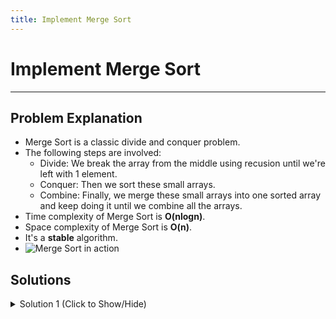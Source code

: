 ```yaml
---
title: Implement Merge Sort
---
```

# Implement Merge Sort

---
## Problem Explanation
- Merge Sort is a classic divide and conquer problem.
- The following steps are involved:
  - Divide: We break the array from the middle using recusion until we're left with 1 element.
  - Conquer: Then we sort these small arrays.
  - Combine: Finally, we merge these small arrays into one sorted array and keep doing it until we combine all the arrays.
- Time complexity of Merge Sort is **O(nlogn)**.
- Space complexity of Merge Sort is **O(n)**.
- It's a **stable** algorithm.
- ![Merge Sort in action](https://upload.wikimedia.org/wikipedia/commons/c/cc/Merge-sort-example-300px.gif)

## Solutions

<details><summary>Solution 1 (Click to Show/Hide)</summary>

```js
//Merger function, which merges 2 sorted array into 1 sorted array
function merger(arr1, arr2) {
  let i = 0,
    j = 0,
    mergedArr = [];
  while (i < arr1.length && j < arr2.length) {
    if (arr1[i] > arr2[j]) mergedArr.push(arr2[j++]);
    else mergedArr.push(arr1[i++]);
  }
  while (i < arr1.length) {
    mergedArr.push(arr1[i++]);
  }
  while (j < arr2.length) {
    mergedArr.push(arr2[j++]);
  }
  return mergedArr;
}
function mergeSort(array) {
  //Array of length 1 is sorted so we return the same array back
  if (array.length == 1) return array;

  //Break down the array to half from middle into left and right
  let middle = Math.floor(array.length / 2);
  let left = mergeSort(array.slice(0, middle));
  let right = mergeSort(array.slice(middle));

  //Return the merged sorted array
  return merger(left, right);
}
```

#### Relevant Links
- [Wikipedia](https://en.wikipedia.org/wiki/Merge_sort)
- Video by [Hackerrank](https://www.youtube.com/watch?v=KF2j-9iSf4Q)
</details>
